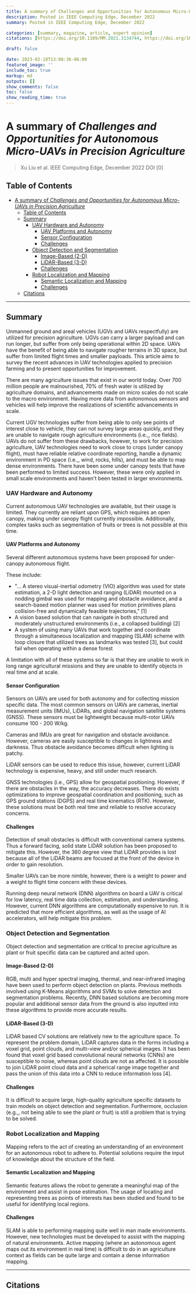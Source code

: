 ```yaml
---
title: A summary of Challenges and Opportunities for Autonomous Micro-UAVs in Precision Agriculture by Xu Liu et al.
description: Posted in IEEE Computing Edge, December 2022
summary: Posted in IEEE Computing Edge, December 2022

categories: [summary, magazine, article, expert opinion]
citations: [https://doi.org/10.1109/MM.2021.3134744, https://doi.org/10.1109/ICRA.2018.8463214, https://doi.org/10.1002/rob.21950, https://doi.org/10.1177/0278364920929398, https://doi.org/10.1109/TPAMI.2020.3005434]

draft: false

date: 2023-02-18T13:08:36-06:00
featured_image: ''
include_toc: true
markup: md
outputs: []
show_comments: false
toc: false
show_reading_time: true
---
```


# A summary of *Challenges and Opportunities for Autonomous Micro-UAVs in Precision Agriculture*

> Xu Liu et al. IEEE Computing Edge, December 2022 DOI [0]

## Table of Contents

- [A summary of *Challenges and Opportunities for Autonomous Micro-UAVs in Precision Agriculture*](#a-summary-of-challenges-and-opportunities-for-autonomous-micro-uavs-in-precision-agriculture)
  - [Table of Contents](#table-of-contents)
  - [Summary](#summary)
    - [UAV Hardware and Autonomy](#uav-hardware-and-autonomy)
      - [UAV Platforms and Autonomy](#uav-platforms-and-autonomy)
      - [Sensor Configuration](#sensor-configuration)
      - [Challenges](#challenges)
    - [Object Detection and Segmentation](#object-detection-and-segmentation)
      - [Image-Based (2-D)](#image-based-2-d)
      - [LiDAR-Based (3-D)](#lidar-based-3-d)
      - [Challenges](#challenges-1)
    - [Robot Localization and Mapping](#robot-localization-and-mapping)
      - [Semantic Localization and Mapping](#semantic-localization-and-mapping)
      - [Challenges](#challenges-2)
  - [Citations](#citations)

______________________________________________________________________

## Summary

Unmanned ground and areal vehicles (UGVs and UAVs respectfully) are utilized for
precision agriculture. UGVs can carry a larger payload and can run longer, but
suffer from only being operational within 2D space. UAVs have the benefit of
being able to navigate rougher terrains in 3D space, but suffer from limited
flight times and smaller payloads. This article aims to survey the recent
advances in UAV technologies applied to precision farming and to present
opportunities for improvement.

There are many agriculture issues that exist in our world today. Over 700
million people are malnourished, 70% of fresh water is utilized by agriculture
domains, and advancements made on micro scales do not scale to the macro
environment. Having more data from autonomous sensors and vehicles will help
improve the realizations of scientific advancements in scale.

Current UGV technologies suffer from being able to only see points of interest
close to vehicle, they can not survey large areas quickly, and they are unable
to navigate rough agriculture environments (i.e.,, rice fields). UAVs do not
suffer from these drawbacks, however, to work for precision agriculture, UAV
technologies need to work close to crops (under canopy flight), must have
reliable relative coordinate reporting, handle a dynamic environment in PD space
(i.e.,, wind, rocks, hills), and must be able to map dense environments. There
have been some under canopy tests that have been performed to limited success.
However, these were only applied in small scale environments and haven't been
tested in larger environments.

### UAV Hardware and Autonomy

Current autonomous UAV technologies are available, but their usage is limited.
They currently are reliant upon GPS, which requires an open canopy, making under
canopy flight currently impossible. Additionally, complex tasks such as
segmentation of fruits or trees is not possible at this time.

#### UAV Platforms and Autonomy

Several different autonomous systems have been proposed for under-canopy
autonomous flight.

These include:

- "... A stereo visual-inertial odometry (VIO) algorithm was used for state
  estimation, a 2-D light detection and ranging (LiDAR) mounted on a nodding
  gimbal was used for mapping and obstacle avoidance, and a search-based motion
  planner was used for motion primitives plans collision-free and dynamically
  feasible trajectories," [1]
- A vision based solution that can navigate in both structured and moderately
  unstructured environments (i.e., a collapsed building) [2]
- A system of using many UAVs that work together and coordinate through a
  simultaneous localization and mapping (SLAM) scheme with loop closure that
  utilized trees as landmarks was tested [3], but could fail when operating
  within a dense forest

A limitation with all of these systems so far is that they are unable to work in
long range agricultural missions and they are unable to identify objects in real
time and at scale.

#### Sensor Configuration

Sensors on UAVs are used for both autonomy and for collecting mission specific
data. The most common sensors on UAVs are cameras, inertial measurement units
(IMUs), LiDARs, and global navigation satellite systems (GNSS). These sensors
must be lightweight because multi-rotor UAVs consume 100 - 200 W/kg.

Cameras and IMUs are great for navigation and obstacle avoidance. However,
cameras are easily susceptible to changes in lightness and darkness. Thus
obstacle avoidance becomes difficult when lighting is patchy.

LiDAR sensors can be used to reduce this issue, however, current LiDAR
technology is expensive, heavy, and still under much research.

GNSS technologies (i.e., GPS) allow for geospatial positioning. However, if
there are obstacles in the way, the accuracy decreases. There do exists
optimizations to improve geospatial coordination and positioning, such as GPS
ground stations (DGPS) and real time kinematics (RTK). However, these solutions
must be both real time and reliable to resolve accuracy concerns.

#### Challenges

Detection of small obstacles is difficult with conventional camera systems. Thus
a forward facing, solid state LiDAR solution has been proposed to mitigate this.
However, the 360 degree view that LiDAR provides is lost because all of the
LiDAR beams are focused at the front of the device in order to gain resolution.

Smaller UAVs can be more nimble, however, there is a weight to power and a
weight to flight time concern with these devices.

Running deep neural network (DNN) algorithms on board a UAV is critical for low
latency, real time data collection, estimation, and understanding. However,
current DNN algorithms are computationally expensive to run. It is predicted
that more efficient algorithms, as well as the usage of AI accelerators, will
help mitigate this problem.

### Object Detection and Segmentation

Object detection and segmentation are critical to precise agriculture as plant
or fruit specific data can be captured and acted upon.

#### Image-Based (2-D)

RGB, multi and hyper spectral imaging, thermal, and near-infrared imaging have
been used to perform object detection on plants. Previous methods involved using
K-Means algorithms and SVMs to solve detection and segmentation problems.
Recently, DNN based solutions are becoming more popular and additional sensor
data from the ground is also inputted into these algorithms to provide more
accurate results.

#### LiDAR-Based (3-D)

LiDAR based CV solutions are relatively new to the agriculture space. To
represent the problem domain, LiDAR captures data in the forms including a voxel
grid, point clouds, and multi-view and/or spherical images. It has been found
that voxel grid based convolutional neural networks (CNNs) are susceptible to
noise, whereas point clouds are not as affected. It is possible to join LiDAR
point cloud data and a spherical range image together and pass the union of this
data into a CNN to reduce information loss [4].

#### Challenges

It is difficult to acquire large, high-quality agriculture specific datasets to
train models on object detection and segmentation. Furthermore, occlusion
(e.g.,, not being able to see the plant or fruit) is still a problem that is
trying to be solved.

### Robot Localization and Mapping

Mapping refers to the act of creating an understanding of an environment for an
autonomous robot to adhere to. Potential solutions require the input of
knowledge about the structure of the field.

#### Semantic Localization and Mapping

Semantic features allows the robot to generate a meaningful map of the
environment and assist in pose estimation. The usage of locating and
representing trees as points of interests has been studied and found to be
useful for identifying local regions.

#### Challenges

SLAM is able to performing mapping quite well in man made environments. However,
new technologies must be developed to assist with the mapping of natural
environments. Active mapping (where an autonomous agent maps out its environment
in real time) is difficult to do in an agriculture context as fields can be
quite large and contain a dense information mapping.

______________________________________________________________________

## Citations
